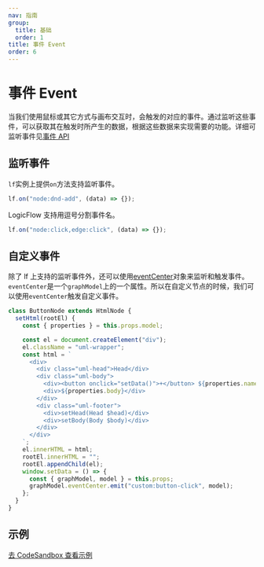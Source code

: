 ```yaml
---
nav: 指南
group:
  title: 基础
  order: 1
title: 事件 Event
order: 6
---
```


# 事件 Event

当我们使用鼠标或其它方式与画布交互时，会触发的对应的事件。通过监听这些事件，可以获取其在触发时所产生的数据，根据这些数据来实现需要的功能。详细可监听事件见[事件 API](api/event-center-api)

## 监听事件

`lf`实例上提供`on`方法支持监听事件。

```jsx | pure
lf.on("node:dnd-add", (data) => {});
```

LogicFlow 支持用逗号分割事件名。

```jsx | pure
lf.on("node:click,edge:click", (data) => {});
```

## 自定义事件

除了 lf 上支持的监听事件外，还可以使用[eventCenter](api/graph-model-api#eventcenter)对象来监听和触发事件。`eventCenter`是一个`graphModel`上的一个属性。所以在自定义节点的时候，我们可以使用`eventCenter`触发自定义事件。

```jsx | pure
class ButtonNode extends HtmlNode {
  setHtml(rootEl) {
    const { properties } = this.props.model;

    const el = document.createElement("div");
    el.className = "uml-wrapper";
    const html = `
      <div>
        <div class="uml-head">Head</div>
        <div class="uml-body">
          <div><button onclick="setData()">+</button> ${properties.name}</div>
          <div>${properties.body}</div>
        </div>
        <div class="uml-footer">
          <div>setHead(Head $head)</div>
          <div>setBody(Body $body)</div>
        </div>
      </div>
    `;
    el.innerHTML = html;
    rootEl.innerHTML = "";
    rootEl.appendChild(el);
    window.setData = () => {
      const { graphModel, model } = this.props;
      graphModel.eventCenter.emit("custom:button-click", model);
    };
  }
}
```

## 示例

<a href="https://codesandbox.io/embed/logicflow-step7-dpmgb?fontsize=14&hidenavigation=1&theme=dark&view=preview" target="_blank"> 去 CodeSandbox 查看示例</a>

